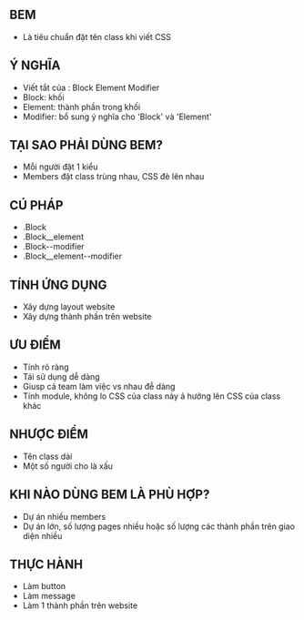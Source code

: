 ## BEM
- Là tiêu chuẩn đặt tên class khi viết CSS

## Ý NGHĨA
- Viết tắt của : Block Element Modifier
- Block: khối
- Element: thành phần trong khối 
- Modifier: bổ sung ý nghĩa cho 'Block' và 'Element'

## TẠI SAO PHẢI DÙNG BEM?
- Mỗi người đặt 1 kiểu
- Members đặt class trùng nhau, CSS đè lên nhau

## CÚ PHÁP
- .Block
- .Block__element
- .Block--modifier
- .Block__element--modifier

## TÍNH ỨNG DỤNG
- Xây dựng layout website
- Xây dựng thành phần trên website

## ƯU ĐIỂM
- Tính rõ ràng
- Tái sử dụng dễ dàng
- Giusp cả team làm việc vs nhau đễ dàng
- Tính module, không lo CSS của class này ả hưởng lên CSS của class khác

## NHƯỢC ĐIỂM
- Tên class dài
- Một số người cho là xấu

## KHI NÀO DÙNG BEM LÀ PHÙ HỢP?
- Dự án nhiều members
- Dự án lớn, số lượng pages nhiều hoặc số lượng các thành phần trên giao diện nhiều

## THỰC HÀNH
- Làm button
- Làm message
- Làm 1 thành phần trên website